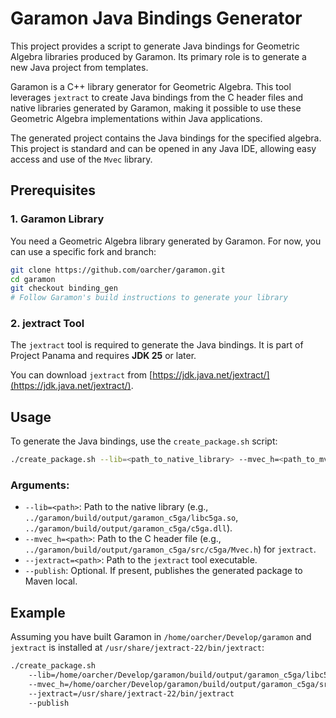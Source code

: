 # Garamon Java Bindings Generator

This project provides a script to generate Java bindings for Geometric Algebra libraries produced by Garamon. Its primary role is to generate a new Java project from templates.

Garamon is a C++ library generator for Geometric Algebra. This tool leverages `jextract` to create Java bindings from the C header files and native libraries generated by Garamon, making it possible to use these Geometric Algebra implementations within Java applications.

The generated project contains the Java bindings for the specified algebra. This project is standard and can be opened in any Java IDE, allowing easy access and use of the `Mvec` library.

## Prerequisites

### 1. Garamon Library

You need a Geometric Algebra library generated by Garamon. For now, you can use a specific fork and branch:

```bash
git clone https://github.com/oarcher/garamon.git
cd garamon
git checkout binding_gen
# Follow Garamon's build instructions to generate your library
```

### 2. jextract Tool

The `jextract` tool is required to generate the Java bindings. It is part of Project Panama and requires **JDK 25** or later.

You can download `jextract` from [https://jdk.java.net/jextract/](https://jdk.java.net/jextract/).

## Usage

To generate the Java bindings, use the `create_package.sh` script:

```bash
./create_package.sh --lib=<path_to_native_library> --mvec_h=<path_to_mvec_header> --jextract=<path_to_jextract_tool> [--publish]
```

### Arguments:

*   `--lib=<path>`: Path to the native library (e.g., `../garamon/build/output/garamon_c5ga/libc5ga.so`, `../garamon/build/output/garamon_c5ga/c5ga.dll`).
*   `--mvec_h=<path>`: Path to the C header file (e.g., `../garamon/build/output/garamon_c5ga/src/c5ga/Mvec.h`) for `jextract`.
*   `--jextract=<path>`: Path to the `jextract` tool executable.
*   `--publish`: Optional. If present, publishes the generated package to Maven local.

## Example

Assuming you have built Garamon in `/home/oarcher/Develop/garamon` and `jextract` is installed at `/usr/share/jextract-22/bin/jextract`:

```bash
./create_package.sh 
    --lib=/home/oarcher/Develop/garamon/build/output/garamon_c5ga/libc5ga.so
    --mvec_h=/home/oarcher/Develop/garamon/build/output/garamon_c5ga/src/c5ga/Mvec.h
    --jextract=/usr/share/jextract-22/bin/jextract 
    --publish
```


